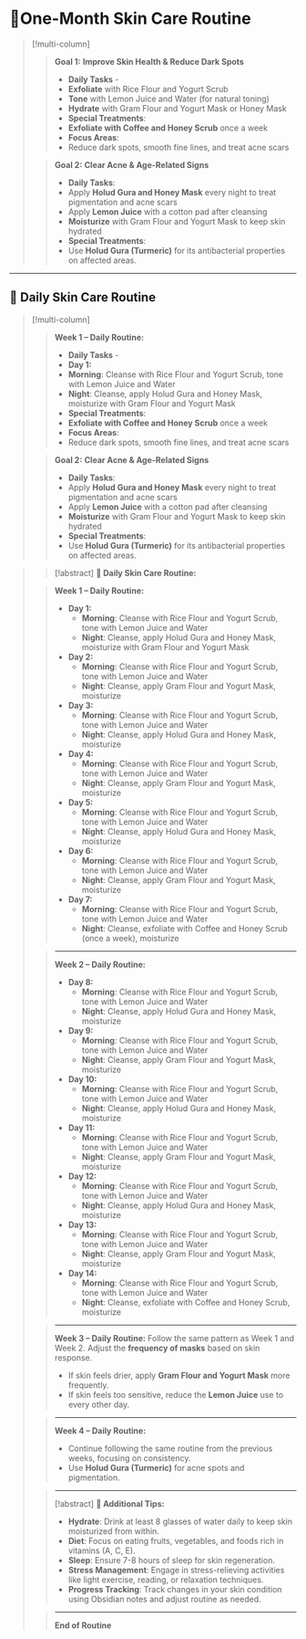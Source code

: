 # 🌼One-Month Skin Care Routine
>[!multi-column]
>
>> **Goal 1:** **Improve Skin Health & Reduce Dark Spots**
>> - **Daily Tasks** -
>> 	- **Exfoliate** with Rice Flour and Yogurt Scrub
>> 	- **Tone** with Lemon Juice and Water (for natural toning)
>> 	- **Hydrate** with Gram Flour and Yogurt Mask or Honey Mask
>> - **Special Treatments**:
>> 	- **Exfoliate with Coffee and Honey Scrub** once a week
>> - **Focus Areas**:
>> 	- Reduce dark spots, smooth fine lines, and treat acne scars
>
>> **Goal 2:** **Clear Acne & Age-Related Signs**
>> - **Daily Tasks**:
>> 	- Apply **Holud Gura and Honey Mask** every night to treat pigmentation and acne scars
>> 	- Apply **Lemon Juice** with a cotton pad after cleansing
>> 	- **Moisturize** with Gram Flour and Yogurt Mask to keep skin hydrated
>> - **Special Treatments**:
>> 	- Use **Holud Gura (Turmeric)** for its antibacterial properties on affected areas.
>

---

## 📅 Daily Skin Care Routine

>[!multi-column]
>
>> **Week 1 – Daily Routine:**
>> - **Daily Tasks** -
>> 	- **Day 1:**
>>   - **Morning**: Cleanse with Rice Flour and Yogurt Scrub, tone with Lemon Juice and Water
>>   - **Night**: Cleanse, apply Holud Gura and Honey Mask, moisturize with Gram Flour and Yogurt Mask
>> - **Special Treatments**:
>> 	- **Exfoliate with Coffee and Honey Scrub** once a week
>> - **Focus Areas**:
>> 	- Reduce dark spots, smooth fine lines, and treat acne scars
>
>> **Goal 2:** **Clear Acne & Age-Related Signs**
>> - **Daily Tasks**:
>> 	- Apply **Holud Gura and Honey Mask** every night to treat pigmentation and acne scars
>> 	- Apply **Lemon Juice** with a cotton pad after cleansing
>> 	- **Moisturize** with Gram Flour and Yogurt Mask to keep skin hydrated
>> - **Special Treatments**:
>> 	- Use **Holud Gura (Turmeric)** for its antibacterial properties on affected areas.
>


>> [!abstract] **📅 Daily Skin Care Routine:**
>
>> **Week 1 – Daily Routine:**
>> - **Day 1:**
>>   - **Morning**: Cleanse with Rice Flour and Yogurt Scrub, tone with Lemon Juice and Water
>>   - **Night**: Cleanse, apply Holud Gura and Honey Mask, moisturize with Gram Flour and Yogurt Mask
>> - **Day 2:**
>>   - **Morning**: Cleanse with Rice Flour and Yogurt Scrub, tone with Lemon Juice and Water
>>   - **Night**: Cleanse, apply Gram Flour and Yogurt Mask, moisturize
>> - **Day 3:**
>>   - **Morning**: Cleanse with Rice Flour and Yogurt Scrub, tone with Lemon Juice and Water
>>   - **Night**: Cleanse, apply Holud Gura and Honey Mask, moisturize
>> - **Day 4:**
>>   - **Morning**: Cleanse with Rice Flour and Yogurt Scrub, tone with Lemon Juice and Water
>>   - **Night**: Cleanse, apply Gram Flour and Yogurt Mask, moisturize
>> - **Day 5:**
>>   - **Morning**: Cleanse with Rice Flour and Yogurt Scrub, tone with Lemon Juice and Water
>>   - **Night**: Cleanse, apply Holud Gura and Honey Mask, moisturize
>> - **Day 6:**
>>   - **Morning**: Cleanse with Rice Flour and Yogurt Scrub, tone with Lemon Juice and Water
>>   - **Night**: Cleanse, apply Gram Flour and Yogurt Mask, moisturize
>> - **Day 7:**
>>   - **Morning**: Cleanse with Rice Flour and Yogurt Scrub, tone with Lemon Juice and Water
>>   - **Night**: Cleanse, exfoliate with Coffee and Honey Scrub (once a week), moisturize
>
>> ---
>> **Week 2 – Daily Routine:**
>> - **Day 8:**
>>   - **Morning**: Cleanse with Rice Flour and Yogurt Scrub, tone with Lemon Juice and Water
>>   - **Night**: Cleanse, apply Holud Gura and Honey Mask, moisturize
>> - **Day 9:**
>>   - **Morning**: Cleanse with Rice Flour and Yogurt Scrub, tone with Lemon Juice and Water
>>   - **Night**: Cleanse, apply Gram Flour and Yogurt Mask, moisturize
>> - **Day 10:**
>>   - **Morning**: Cleanse with Rice Flour and Yogurt Scrub, tone with Lemon Juice and Water
>>   - **Night**: Cleanse, apply Holud Gura and Honey Mask, moisturize
>> - **Day 11:**
>>   - **Morning**: Cleanse with Rice Flour and Yogurt Scrub, tone with Lemon Juice and Water
>>   - **Night**: Cleanse, apply Gram Flour and Yogurt Mask, moisturize
>> - **Day 12:**
>>   - **Morning**: Cleanse with Rice Flour and Yogurt Scrub, tone with Lemon Juice and Water
>>   - **Night**: Cleanse, apply Holud Gura and Honey Mask, moisturize
>> - **Day 13:**
>>   - **Morning**: Cleanse with Rice Flour and Yogurt Scrub, tone with Lemon Juice and Water
>>   - **Night**: Cleanse, apply Gram Flour and Yogurt Mask, moisturize
>> - **Day 14:**
>>   - **Morning**: Cleanse with Rice Flour and Yogurt Scrub, tone with Lemon Juice and Water
>>   - **Night**: Cleanse, exfoliate with Coffee and Honey Scrub, moisturize
>
>> ---
>> **Week 3 – Daily Routine:**
>> Follow the same pattern as Week 1 and Week 2. Adjust the **frequency of masks** based on skin response.  
>> - If skin feels drier, apply **Gram Flour and Yogurt Mask** more frequently.  
>> - If skin feels too sensitive, reduce the **Lemon Juice** use to every other day.
>
>> ---
>> **Week 4 – Daily Routine:**
>> - Continue following the same routine from the previous weeks, focusing on consistency.  
>> - Use **Holud Gura (Turmeric)** for acne spots and pigmentation.
>
>> ---
>> [!abstract] **🥗 Additional Tips:**
>> - **Hydrate**: Drink at least 8 glasses of water daily to keep skin moisturized from within.
>> - **Diet**: Focus on eating fruits, vegetables, and foods rich in vitamins (A, C, E).
>> - **Sleep**: Ensure 7-8 hours of sleep for skin regeneration.
>> - **Stress Management**: Engage in stress-relieving activities like light exercise, reading, or relaxation techniques.
>> - **Progress Tracking**: Track changes in your skin condition using Obsidian notes and adjust routine as needed.
>
>> ---
>> **End of Routine**